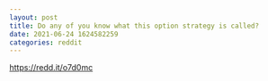 ```yaml
--- 
layout: post 
title: Do any of you know what this option strategy is called? 
date: 2021-06-24 1624582259 
categories: reddit 
--- 
```

https://redd.it/o7d0mc